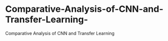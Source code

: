 # Comparative-Analysis-of-CNN-and-Transfer-Learning-
Comparative Analysis of CNN and Transfer Learning 
